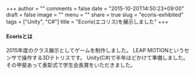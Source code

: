 +++
author = ""
comments = false
date = "2015-10-20T14:50:23+09:00"
draft = false
image = ""
menu = ""
share = true
slug = "ecoris-exhibited"
tags = ["Unity", "C#"]
title = "Ecoris(エコリス)を展示しました"
+++

#### Ecorisとは

2015年度のクラス展示としてゲームを制作しました。
LEAP MOTIONというセンサで操作する3Dテトリスです。
Unity(C#)で半年ほどかけて準備しました。
その甲斐あって表彰式で学生会長賞をいただきました。

